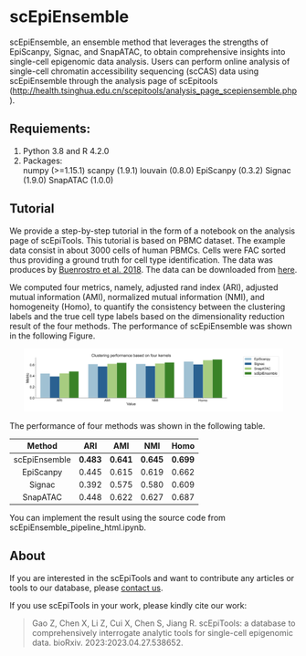 # scEpiEnsemble
scEpiEnsemble, an ensemble method that leverages the strengths of EpiScanpy, Signac, and SnapATAC, to obtain comprehensive insights into single-cell epigenomic data analysis. Users can perform online analysis of single-cell chromatin accessibility sequencing (scCAS) data using scEpiEnsemble through the analysis page of scEpitools (http://health.tsinghua.edu.cn/scepitools/analysis_page_scepiensemble.php).



    
## Requiements:  
1. Python 3.8 and R 4.2.0
2. Packages:  
    numpy (>=1.15.1)
    scanpy (1.9.1)
    louvain (0.8.0)
    EpiScanpy (0.3.2)
    Signac (1.9.0)
    SnapATAC (1.0.0)




## Tutorial   
We provide a step-by-step tutorial in the form of a notebook on the analysis page of scEpiTools. This tutorial is based on PBMC dataset. The example data consist in about 3000 cells of human PBMCs. Cells were FAC sorted thus providing a ground truth for cell type identification. The data was produces by [Buenrostro et al. 2018](http://health.tsinghua.edu.cn/scepitools/analysis_page_scepiensemble.php).
The data can be downloaded from [here](https://www.dropbox.com/s/cwlaaxl70t27tb2/data_tutorial_buenrostro.tar.gz?dl=0).


We computed four metrics, namely, adjusted rand index (ARI), adjusted mutual information (AMI), normalized mutual information (NMI), and homogeneity (Homo), to quantify the consistency between the clustering labels and the true cell type labels based on the dimensionality reduction result of the four methods. The performance of scEpiEnsemble was shown in the following Figure.
<div align=center>
<img src = "inst/performance.png" width = 90% height = 60%>
</div>   

The performance of four methods was shown in the following table.
<div align=center>   
    
|  Method   | ARI  | AMI | NMI | Homo |
|  :----:  | :----: | :----: | :----: | :----: |
| scEpiEnsemble  | **0.483** | **0.641** | **0.645** | **0.699** |
|  EpiScanpy | 0.445 | 0.615 | 0.619 | 0.662 |
|  Signac | 0.392 | 0.575 | 0.580 | 0.609 |
|  SnapATAC | 0.448 | 0.622 | 0.627 | 0.687 |
</div>  

You can implement the result using the source code from scEpiEnsemble_pipeline_html.ipynb.

## About 


If you are interested in the scEpiTools and want to contribute any articles or tools to our database, please [contact us](http://health.tsinghua.edu.cn/scepitools/about.php).

If you use scEpiTools in your work, please kindly cite our work: 

> Gao Z, Chen X, Li Z, Cui X, Chen S, Jiang R. scEpiTools: a database to comprehensively interrogate analytic tools for single-cell epigenomic data. bioRxiv. 2023:2023.04.27.538652.
